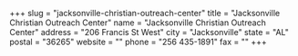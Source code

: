 +++
slug = "jacksonville-christian-outreach-center"
title = "Jacksonville Christian Outreach Center"
name = "Jacksonville Christian Outreach Center"
address = "206 Francis St West"
city = "Jacksonville"
state = "AL"
postal = "36265"
website = ""
phone = "256 435-1891"
fax = ""
+++

